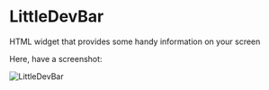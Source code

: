 LittleDevBar
============

HTML widget that provides some handy information on your screen

Here, have a screenshot:

![LittleDevBar](http://i.imgur.com/zjdbKUE.png)
